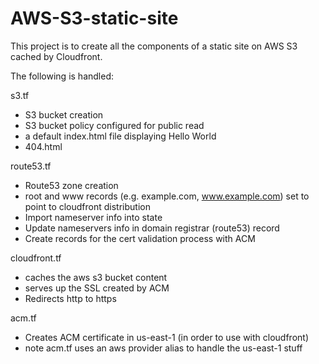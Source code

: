 # AWS-S3-static-site

This project is to create all the components of a static site on AWS S3 cached by Cloudfront.

The following is handled:

s3.tf
* S3 bucket creation
* S3 bucket policy configured for public read
* a default index.html file displaying Hello World
* 404.html

route53.tf
* Route53 zone creation
* root and www records (e.g. example.com, www.example.com) set to point to cloudfront distribution
* Import nameserver info into state
* Update nameservers info in domain registrar (route53) record
* Create records for the cert validation process with ACM

cloudfront.tf
* caches the aws s3 bucket content
* serves up the SSL created by ACM
* Redirects http to https

acm.tf
* Creates ACM certificate in us-east-1 (in order to use with cloudfront)
* note acm.tf uses an aws provider alias to handle the us-east-1 stuff

